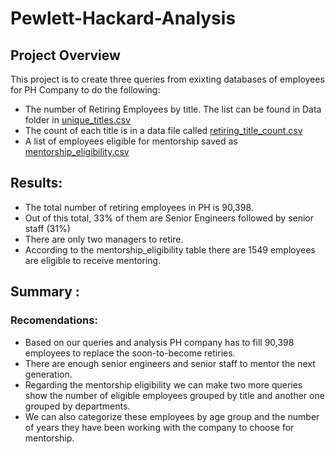 # Pewlett-Hackard-Analysis


## Project Overview

This project is to create three queries from exixting databases of employees for PH Company to do the following:

- The number of Retiring Employees by title. The list can be found in Data folder in  [unique_titles.csv](Data/unique_titles.csv)
- The count of each title is in a data file called [retiring_title_count.csv](Data/retiring_title_count.csv)
- A list of employees eligible for mentorship saved as [mentorship_eligibility.csv](Data/mentorship_eligibility.csv)

## Results:

- The total number of retiring employees in PH is 90,398.
- Out of this total, 33% of them are Senior Engineers followed by senior staff (31%) 
- There are only two managers to retire.
 - According to the mentorship_eligibility table there are 1549 employees are eligible to receive mentoring. 
   
  
## Summary :

### Recomendations:

- Based on our queries and analysis PH company has to fill 90,398 employees to replace the soon-to-become retiries. 
- There are enough senior engineers and senior staff to mentor the next generation.  
- Regarding the mentorship eligibility we can make two more queries show the number of eligible employees grouped by title and another one grouped by departments.
- We can also categorize these employees by age group and the number of years they have been working with the company to choose for mentorship.  
